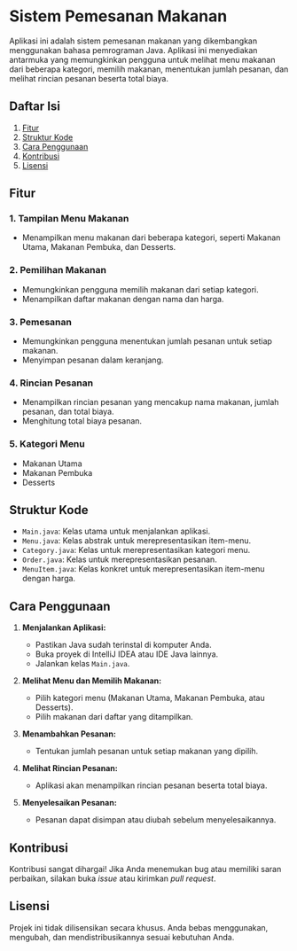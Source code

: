# Sistem Pemesanan Makanan

Aplikasi ini adalah sistem pemesanan makanan yang dikembangkan menggunakan bahasa pemrograman Java. Aplikasi ini menyediakan antarmuka yang memungkinkan pengguna untuk melihat menu makanan dari beberapa kategori, memilih makanan, menentukan jumlah pesanan, dan melihat rincian pesanan beserta total biaya.

## Daftar Isi

1. [Fitur](#fitur)
2. [Struktur Kode](#struktur-kode)
3. [Cara Penggunaan](#cara-penggunaan)
4. [Kontribusi](#kontribusi)
5. [Lisensi](#lisensi)

## Fitur

### 1. Tampilan Menu Makanan
   - Menampilkan menu makanan dari beberapa kategori, seperti Makanan Utama, Makanan Pembuka, dan Desserts.

### 2. Pemilihan Makanan
   - Memungkinkan pengguna memilih makanan dari setiap kategori.
   - Menampilkan daftar makanan dengan nama dan harga.

### 3. Pemesanan
   - Memungkinkan pengguna menentukan jumlah pesanan untuk setiap makanan.
   - Menyimpan pesanan dalam keranjang.

### 4. Rincian Pesanan
   - Menampilkan rincian pesanan yang mencakup nama makanan, jumlah pesanan, dan total biaya.
   - Menghitung total biaya pesanan.

### 5. Kategori Menu
   - Makanan Utama
   - Makanan Pembuka
   - Desserts

## Struktur Kode

- `Main.java`: Kelas utama untuk menjalankan aplikasi.
- `Menu.java`: Kelas abstrak untuk merepresentasikan item-menu.
- `Category.java`: Kelas untuk merepresentasikan kategori menu.
- `Order.java`: Kelas untuk merepresentasikan pesanan.
- `MenuItem.java`: Kelas konkret untuk merepresentasikan item-menu dengan harga.

## Cara Penggunaan

1. **Menjalankan Aplikasi:**
   - Pastikan Java sudah terinstal di komputer Anda.
   - Buka proyek di IntelliJ IDEA atau IDE Java lainnya.
   - Jalankan kelas `Main.java`.

2. **Melihat Menu dan Memilih Makanan:**
   - Pilih kategori menu (Makanan Utama, Makanan Pembuka, atau Desserts).
   - Pilih makanan dari daftar yang ditampilkan.

3. **Menambahkan Pesanan:**
   - Tentukan jumlah pesanan untuk setiap makanan yang dipilih.

4. **Melihat Rincian Pesanan:**
   - Aplikasi akan menampilkan rincian pesanan beserta total biaya.

5. **Menyelesaikan Pesanan:**
   - Pesanan dapat disimpan atau diubah sebelum menyelesaikannya.

## Kontribusi

Kontribusi sangat dihargai! Jika Anda menemukan bug atau memiliki saran perbaikan, silakan buka _issue_ atau kirimkan _pull request_.

## Lisensi

Projek ini tidak dilisensikan secara khusus. Anda bebas menggunakan, mengubah, dan mendistribusikannya sesuai kebutuhan Anda.


